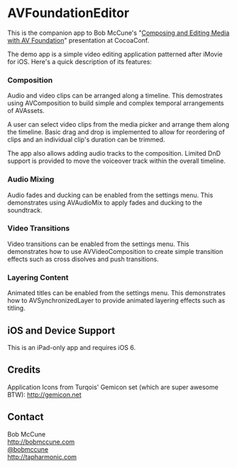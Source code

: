 # AVFoundationEditor

This is the companion app to Bob McCune's "<a href="http://www.slideshare.net/bobmccune/composing-and-editing-media-with-av-foundation">Composing and Editing Media with AV Foundation</a>" presentation at CocoaConf.

The demo app is a simple video editing application patterned after iMovie for iOS.  Here's a quick description of its features:

### Composition ###
Audio and video clips can be arranged along a timeline.  This demostrates using AVComposition to build simple and complex temporal arrangements of AVAssets.

A user can select video clips from the media picker and arrange them along the timeline.  Basic drag and drop is implemented to allow for reordering of clips and an individual clip's duration can be trimmed.

The app also allows adding audio tracks to the composition.  Limited DnD support is provided to move the voiceover track within the overall timeline.

### Audio Mixing ###
Audio fades and ducking can be enabled from the settings menu.  This demonstrates using AVAudioMix to apply fades and ducking to the soundtrack.

### Video Transitions ###
Video transitions can be enabled from the settings menu.  This demonstrates how to use AVVideoComposition to create simple transition effects such as cross disolves and push transitions.

### Layering Content ###
Animated titles can be enabled from the settings menu.  This demonstrates how to AVSynchronizedLayer to provide animated layering effects such as titling.


## iOS and Device Support ##
This is an iPad-only app and requires iOS 6.

## Credits ##
Application Icons from Turqois' Gemicon set (which are super awesome BTW):
<a href=“http://gemicon.net”>http://gemicon.net</a>


## Contact ##

Bob McCune<br/>
http://bobmccune.com<br/>
<a href="https://twitter.com/bobmccune">@bobmccune</a><br/>
http://tapharmonic.com<br/>
